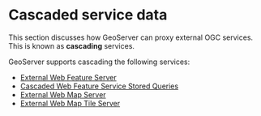 # Cascaded service data

This section discusses how GeoServer can proxy external OGC services. This is known as **cascading** services.

GeoServer supports cascading the following services:

-   [External Web Feature Server](wfs.md)
-   [Cascaded Web Feature Service Stored Queries](stored_query.md)
-   [External Web Map Server](wms.md)
-   [External Web Map Tile Server](wmts.md)
